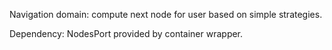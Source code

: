 Navigation domain: compute next node for user based on simple strategies.

Dependency: NodesPort provided by container wrapper.

